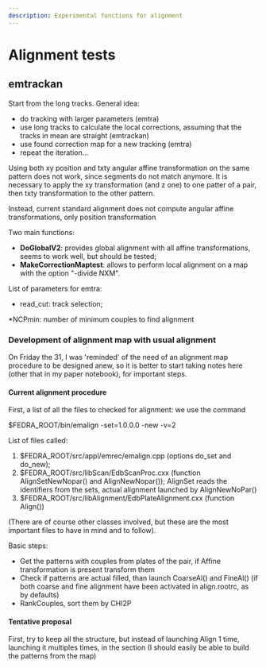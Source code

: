 ```yaml
---
description: Experimental functions for alignment
---
```


# Alignment tests

## **emtrackan** 

Start from the long tracks. General idea:  

* do tracking with larger parameters \(emtra\) 
* use long tracks to calculate the local corrections, assuming that the tracks in mean are straight \(emtrackan\) 
* use found correction map for a new tracking \(emtra\) 
* repeat the iteration... 

Using both xy position and txty angular affine transformation on the same pattern does not work, since segments do not match anymore. It is necessary to apply the xy transformation \(and z one\) to one patter of a pair, then txty transformation to the other pattern. 

Instead, current standard alignment does not compute angular affine transformations, only position transformation

Two main functions:

* **DoGlobalV2**: provides global alignment with all affine transformations, seems to work well, but should be tested;
* **MakeCorrectionMaptest**: allows to perform local alignment on a map with the option "-divide NXM".

List of parameters for emtra:

* read\_cut: track selection;

\*NCPmin: number of minimum couples to find alignment

### Development of alignment map with usual alignment

On Friday the 31, I was 'reminded' of the need of an alignment map procedure to be designed anew, so it is better to start taking notes here \(other that in my paper notebook\), for important steps.

#### Current alignment procedure

First, a list of all the files to checked for alignment: we use the command

$FEDRA\_ROOT/bin/emalign -set=1.0.0.0 -new -v=2

List of files called:

1. $FEDRA\_ROOT/src/appl/emrec/emalign.cpp \(options do\_set and do\_new\);
2. $FEDRA\_ROOT/src/libScan/EdbScanProc.cxx \(function AlignSetNewNopar\(\) and AlignNewNopar\(\)\); AlignSet reads the identifiers from the sets, actual alignment launched by AlignNewNoPar\(\)
3. $FEDRA\_ROOT/src/libAlignment/EdbPlateAlignment.cxx \(function Align\(\)\)

\(There are of course other classes involved, but these are the most important files to have in mind and to follow\).

Basic steps: 

* Get the patterns with couples from plates of the pair, if Affine transformation is present transform them
* Check if patterns are actual filled, than launch CoarseAl\(\) and FineAl\(\) \(if both coarse and fine alignment have been activated in align.rootrc, as by defaults\)
* RankCouples, sort them by CHI2P

#### **Tentative proposal**

First, try to keep all the structure, but  instead of launching Align 1 time, launching it multiples times, in the section \(I should easily be able to build the patterns from the map\)



